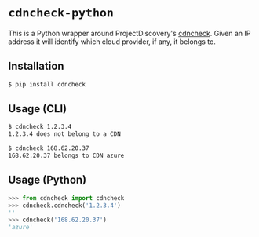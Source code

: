 # `cdncheck-python`

This is a Python wrapper around ProjectDiscovery's [cdncheck](https://github.com/projectdiscovery/cdncheck). Given an IP address it will identify which cloud provider, if any, it belongs to.

## Installation
```bash
$ pip install cdncheck
```

## Usage (CLI)
```bash
$ cdncheck 1.2.3.4
1.2.3.4 does not belong to a CDN

$ cdncheck 168.62.20.37
168.62.20.37 belongs to CDN azure
```

## Usage (Python)
```python
>>> from cdncheck import cdncheck
>>> cdncheck.cdncheck('1.2.3.4')
''
>>> cdncheck('168.62.20.37')
'azure'
```

